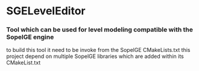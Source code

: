 # SGELevelEditor 
### Tool which can be used for level modeling compatible with the SopelGE engine

to build this tool it need to be invoke from the SopelGE CMakeLists.txt 
this project depend on multiple SopelGE libraries which are added within its CMakeList.txt